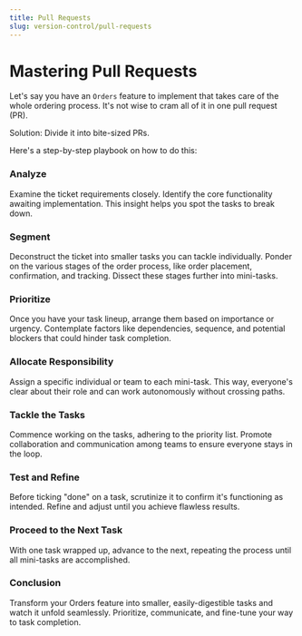 ```yaml
---
title: Pull Requests
slug: version-control/pull-requests
---
```


# Mastering Pull Requests

Let's say you have an `Orders` feature to implement that takes care of the whole ordering process. It's not wise to cram all of it in one pull request (PR).

Solution: Divide it into bite-sized PRs.

Here's a step-by-step playbook on how to do this:

### Analyze

Examine the ticket requirements closely. Identify the core functionality awaiting implementation. This insight helps you spot the tasks to break down.

### Segment

Deconstruct the ticket into smaller tasks you can tackle individually. Ponder on the various stages of the order process, like order placement, confirmation, and tracking. Dissect these stages further into mini-tasks.

### Prioritize

Once you have your task lineup, arrange them based on importance or urgency. Contemplate factors like dependencies, sequence, and potential blockers that could hinder task completion.

### Allocate Responsibility

Assign a specific individual or team to each mini-task. This way, everyone's clear about their role and can work autonomously without crossing paths.

### Tackle the Tasks

Commence working on the tasks, adhering to the priority list. Promote collaboration and communication among teams to ensure everyone stays in the loop.

### Test and Refine

Before ticking "done" on a task, scrutinize it to confirm it's functioning as intended. Refine and adjust until you achieve flawless results.

### Proceed to the Next Task

With one task wrapped up, advance to the next, repeating the process until all mini-tasks are accomplished.

### Conclusion

Transform your Orders feature into smaller, easily-digestible tasks and watch it unfold seamlessly. Prioritize, communicate, and fine-tune your way to task completion.
